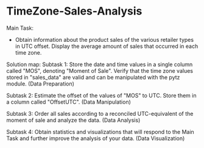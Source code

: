 # TimeZone-Sales-Analysis 

Main Task: 
- Obtain information about the product sales of the various retailer types in UTC offset. 
Display the average amount of sales that occurred in each time zone.

Solution map:
Subtask 1: Store the date and time values in a single column called "MOS", denoting "Moment of Sale". Verify that the time zone values stored in "sales_data" are valid and can be manipulated with the pytz module. (Data Preparation)

Subtask 2: Estimate the offset of the values of "MOS" to UTC. Store them in a column called "OffsetUTC". (Data Manipulation)

Subtask 3: Order all sales according to a reconciled UTC-equivalent of the moment of sale and analyze the data. (Data Analysis)

Subtask 4: Obtain statistics and visualizations that will respond to the Main Task and further improve the analysis of your data. (Data Visualization)

